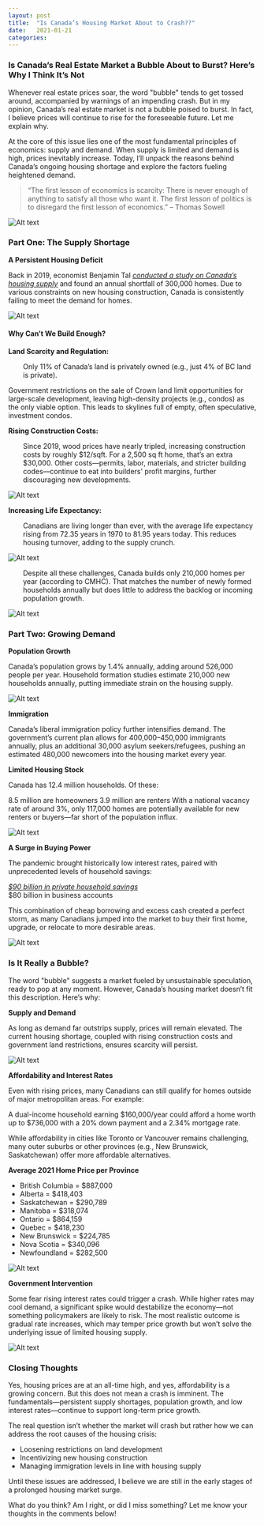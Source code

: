 ```yaml
---
layout: post
title:  "Is Canada’s Housing Market About to Crash??"
date:   2021-01-21
categories: 
---
```

### **Is Canada’s Real Estate Market a Bubble About to Burst? Here’s Why I Think It’s Not**

Whenever real estate prices soar, the word "bubble" tends to get tossed around, accompanied by warnings of an impending crash. But in my opinion, Canada’s real estate market is not a bubble poised to burst. In fact, I believe prices will continue to rise for the foreseeable future. Let me explain why.

At the core of this issue lies one of the most fundamental principles of economics: supply and demand. When supply is limited and demand is high, prices inevitably increase. Today, I’ll unpack the reasons behind Canada’s ongoing housing shortage and explore the factors fueling heightened demand.

> “The first lesson of economics is scarcity: There is never enough of anything to satisfy all those who want it. The first lesson of politics is to disregard the first lesson of economics.” – Thomas Sowell

![Alt text](/assets/images/housing/6.jpeg)

### **Part One: The Supply Shortage**

**A Persistent Housing Deficit**  

Back in 2019, economist Benjamin Tal [*conducted a study on Canada’s housing supply*](https://www.huffpost.com/archive/ca/entry/housing-shortage-canada_ca_5ce2b8d2e4b00735a91b9d11) and found an annual shortfall of 300,000 homes. Due to various constraints on new housing construction, Canada is consistently failing to meet the demand for homes.

![Alt text](/assets/images/housing/7.png)

#### **Why Can’t We Build Enough?**  

**Land Scarcity and Regulation:**

<p style="padding-left: 30px;">
Only 11% of Canada’s land is privately owned (e.g., just 4% of BC land is private).

Government restrictions on the sale of Crown land limit opportunities for large-scale development, leaving high-density projects (e.g., condos) as the only viable option. This leads to skylines full of empty, often speculative, investment condos.
</p>

**Rising Construction Costs:**

<p style="padding-left: 30px;">
Since 2019, wood prices have nearly tripled, increasing construction costs by roughly $12/sqft. For a 2,500 sq ft home, that’s an extra $30,000.
Other costs—permits, labor, materials, and stricter building codes—continue to eat into builders' profit margins, further discouraging new developments.
</p>

![Alt text](/assets/images/housing/8.png)

**Increasing Life Expectancy:**

<p style="padding-left: 30px;">
Canadians are living longer than ever, with the average life expectancy rising from 72.35 years in 1970 to 81.95 years today. This reduces housing turnover, adding to the supply crunch.
</p>

![Alt text](/assets/images/housing/10.png)

<p style="padding-left: 30px;">
Despite all these challenges, Canada builds only 210,000 homes per year (according to CMHC). That matches the number of newly formed households annually but does little to address the backlog or incoming population growth.
</p>

![Alt text](/assets/images/housing/9.png)

### **Part Two: Growing Demand**

**Population Growth**  

Canada’s population grows by 1.4% annually, adding around 526,000 people per year. Household formation studies estimate 210,000 new households annually, putting immediate strain on the housing supply.

![Alt text](/assets/images/housing/11.jpeg)

**Immigration**  

Canada’s liberal immigration policy further intensifies demand. The government’s current plan allows for 400,000–450,000 immigrants annually, plus an additional 30,000 asylum seekers/refugees, pushing an estimated 480,000 newcomers into the housing market every year.

**Limited Housing Stock**  

Canada has 12.4 million households. Of these:

8.5 million are homeowners
3.9 million are renters
With a national vacancy rate of around 3%, only 117,000 homes are potentially available for new renters or buyers—far short of the population influx.

![Alt text](/assets/images/housing/3.png)

**A Surge in Buying Power**  

The pandemic brought historically low interest rates, paired with unprecedented levels of household savings:

[*$90 billion in private household savings*](https://renx.ca/canadas-economy-ready-to-take-off-like-a-rocket-tal?)  
$80 billion in business accounts

This combination of cheap borrowing and excess cash created a perfect storm, as many Canadians jumped into the market to buy their first home, upgrade, or relocate to more desirable areas.

![Alt text](/assets/images/housing/12.png)

### **Is It Really a Bubble?**  

The word "bubble" suggests a market fueled by unsustainable speculation, ready to pop at any moment. However, Canada’s housing market doesn’t fit this description. Here’s why:

**Supply and Demand**  

As long as demand far outstrips supply, prices will remain elevated. The current housing shortage, coupled with rising construction costs and government land restrictions, ensures scarcity will persist.

![Alt text](/assets/images/housing/15.jpeg)

**Affordability and Interest Rates**  

Even with rising prices, many Canadians can still qualify for homes outside of major metropolitan areas. For example:

A dual-income household earning $160,000/year could afford a home worth up to $736,000 with a 20% down payment and a 2.34% mortgage rate.  

While affordability in cities like Toronto or Vancouver remains challenging, many outer suburbs or other provinces (e.g., New Brunswick, Saskatchewan) offer more affordable alternatives.

**Average 2021 Home Price per Province**  

- British Columbia = $887,000
- Alberta = $418,403
- Saskatchewan = $290,789
- Manitoba = $318,074
- Ontario = $864,159
- Quebec = $418,230
- New Brunswick = $224,785
- Nova Scotia = $340,096
- Newfoundland = $282,500

![Alt text](/assets/images/housing/16.png)

**Government Intervention**  

Some fear rising interest rates could trigger a crash. While higher rates may cool demand, a significant spike would destabilize the economy—not something policymakers are likely to risk. The most realistic outcome is gradual rate increases, which may temper price growth but won’t solve the underlying issue of limited housing supply.

![Alt text](/assets/images/housing/13.png)

### **Closing Thoughts**  

Yes, housing prices are at an all-time high, and yes, affordability is a growing concern. But this does not mean a crash is imminent. The fundamentals—persistent supply shortages, population growth, and low interest rates—continue to support long-term price growth.

The real question isn’t whether the market will crash but rather how we can address the root causes of the housing crisis:

- Loosening restrictions on land development
- Incentivizing new housing construction
- Managing immigration levels in line with housing supply

Until these issues are addressed, I believe we are still in the early stages of a prolonged housing market surge.

What do you think? Am I right, or did I miss something? Let me know your thoughts in the comments below!